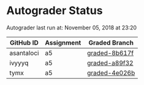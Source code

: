# Autograder Status
Autograder last run at: November 05, 2018 at 23:20

| GitHub ID | Assignment | Graded Branch |
|-----------|------------|---------------|
| asantaloci | a5 | [graded-8b617f](https://github.com/Fall2018COMP401-001/a5-asantaloci/tree/graded-8b617f) | 
| ivyyyq | a5 | [graded-a89f32](https://github.com/Fall2018COMP401-001/a5-ivyyyq/tree/graded-a89f32) | 
| tymx | a5 | [graded-4e026b](https://github.com/Fall2018COMP401-001/a5-tymx/tree/graded-4e026b) | 
